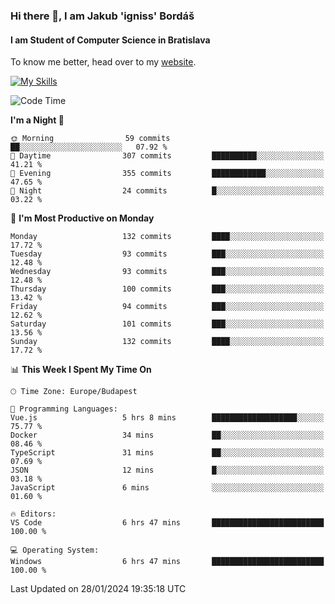 ### Hi there 👋, I am Jakub 'igniss' Bordáš

#### I am Student of Computer Science in Bratislava
To know me better, head over to my [website](https://bordas.sk).

[![My Skills](https://skillicons.dev/icons?i=js,html,css,figma,svelte,java,kotlin,python,postgresql,typescript,nest,nodejs)](https://bordas.sk)


<!--START_SECTION:waka-->
![Code Time](http://img.shields.io/badge/Code%20Time-1%2C377%20hrs%2033%20mins-blue)

**I'm a Night 🦉** 

```text
🌞 Morning                59 commits          ██░░░░░░░░░░░░░░░░░░░░░░░   07.92 % 
🌆 Daytime                307 commits         ██████████░░░░░░░░░░░░░░░   41.21 % 
🌃 Evening                355 commits         ████████████░░░░░░░░░░░░░   47.65 % 
🌙 Night                  24 commits          █░░░░░░░░░░░░░░░░░░░░░░░░   03.22 % 
```
📅 **I'm Most Productive on Monday** 

```text
Monday                   132 commits         ████░░░░░░░░░░░░░░░░░░░░░   17.72 % 
Tuesday                  93 commits          ███░░░░░░░░░░░░░░░░░░░░░░   12.48 % 
Wednesday                93 commits          ███░░░░░░░░░░░░░░░░░░░░░░   12.48 % 
Thursday                 100 commits         ███░░░░░░░░░░░░░░░░░░░░░░   13.42 % 
Friday                   94 commits          ███░░░░░░░░░░░░░░░░░░░░░░   12.62 % 
Saturday                 101 commits         ███░░░░░░░░░░░░░░░░░░░░░░   13.56 % 
Sunday                   132 commits         ████░░░░░░░░░░░░░░░░░░░░░   17.72 % 
```


📊 **This Week I Spent My Time On** 

```text
🕑︎ Time Zone: Europe/Budapest

💬 Programming Languages: 
Vue.js                   5 hrs 8 mins        ███████████████████░░░░░░   75.77 % 
Docker                   34 mins             ██░░░░░░░░░░░░░░░░░░░░░░░   08.46 % 
TypeScript               31 mins             ██░░░░░░░░░░░░░░░░░░░░░░░   07.69 % 
JSON                     12 mins             █░░░░░░░░░░░░░░░░░░░░░░░░   03.18 % 
JavaScript               6 mins              ░░░░░░░░░░░░░░░░░░░░░░░░░   01.60 % 

🔥 Editors: 
VS Code                  6 hrs 47 mins       █████████████████████████   100.00 % 

💻 Operating System: 
Windows                  6 hrs 47 mins       █████████████████████████   100.00 % 
```


 Last Updated on 28/01/2024 19:35:18 UTC
<!--END_SECTION:waka-->
